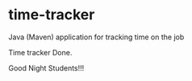# time-tracker
Java (Maven) application for tracking time on the job

Time tracker Done.

Good Night Students!!!
